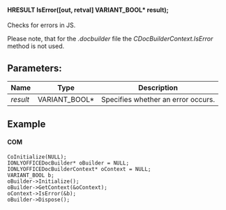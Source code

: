 #### HRESULT IsError(\[out, retval] VARIANT\_BOOL\* result);

Checks for errors in JS.

Please note, that for the *.docbuilder* file the *CDocBuilderContext.IsError* method is not used.

## Parameters:

| Name     | Type            | Description                        |
| -------- | --------------- | ---------------------------------- |
| *result* | VARIANT\_BOOL\* | Specifies whether an error occurs. |

## Example

#### COM

```
CoInitialize(NULL);
IONLYOFFICEDocBuilder* oBuilder = NULL;
IONLYOFFICEDocBuilderContext* oContext = NULL;
VARIANT_BOOL b;
oBuilder->Initialize();
oBuilder->GetContext(&oContext);
oContext->IsError(&b);
oBuilder->Dispose();
```
